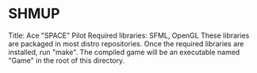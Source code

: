 SHMUP
=====

Title: Ace "SPACE" Pilot
Required libraries: SFML, OpenGL
These libraries are packaged in most distro repositories.
Once the required libraries are installed, run "make".
The compiled game will be an executable named "Game" in the root of this directory.
